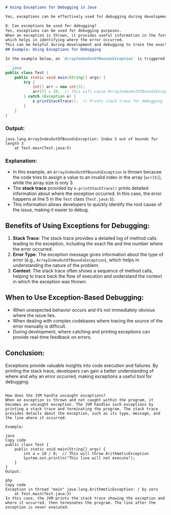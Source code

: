 
```markdown
# Using Exceptions for Debugging in Java

Yes, exceptions can be effectively used for debugging during development. When an exception is thrown, it provides a **stack trace** that helps trace the exact point where the error occurred. This stack trace contains important details, such as the exception type, the message, and the method call hierarchy, which are helpful for identifying and fixing issues.

Q. Can exceptions be used for debugging?
Yes, exceptions can be used for debugging purposes.
When an exception is thrown, it provides useful information in the form of a stack trace,
which helps in identifying where the error occurred. 
This can be helpful during development and debugging to trace the exact point of failure in the code.
## Example: Using Exceptions for Debugging

In the example below, an `ArrayIndexOutOfBoundsException` is triggered, and the stack trace is printed for debugging purposes:

```java
public class Test {
    public static void main(String[] args) {
        try {
            int[] arr = new int[3];
            arr[5] = 10;  // This will cause ArrayIndexOutOfBoundsException
        } catch (Exception e) {
            e.printStackTrace();  // Prints stack trace for debugging
        }
    }
}
```

### Output:

```
java.lang.ArrayIndexOutOfBoundsException: Index 5 out of bounds for length 3
    at Test.main(Test.java:5)
```

### Explanation:
- In this example, an `ArrayIndexOutOfBoundsException` is thrown because the code tries to assign a value to an invalid index in the array (`arr[5]`), while the array size is only 3.
- The **stack trace** provided by `e.printStackTrace()` prints detailed information about where the exception occurred. In this case, the error happens at line 5 in the `Test` class (`Test.java:5`).
- This information allows developers to quickly identify the root cause of the issue, making it easier to debug.

## Benefits of Using Exceptions for Debugging:
1. **Stack Trace**: The stack trace provides a detailed log of method calls leading to the exception, including the exact file and line number where the error occurred.
2. **Error Type**: The exception message gives information about the type of error (e.g., `ArrayIndexOutOfBoundsException`), which helps in understanding the nature of the problem.
3. **Context**: The stack trace often shows a sequence of method calls, helping to trace back the flow of execution and understand the context in which the exception was thrown.

## When to Use Exception-Based Debugging:
- When unexpected behavior occurs and it’s not immediately obvious where the issue lies.
- When dealing with complex codebases where tracing the source of the error manually is difficult.
- During development, where catching and printing exceptions can provide real-time feedback on errors.

## Conclusion:
Exceptions provide valuable insights into code execution and failures. By printing the stack trace, developers can gain a better understanding of where and why an error occurred, making exceptions a useful tool for debugging.
```

How does the JVM handle uncaught exceptions?
When an exception is thrown and not caught within the program, it becomes an uncaught exception. The JVM handles such exceptions by printing a stack trace and terminating the program. The stack trace provides details about the exception, such as its type, message, and the line where it occurred.

Example:

java
Copy code
public class Test {
    public static void main(String[] args) {
        int a = 10 / 0;  // This will throw ArithmeticException
        System.out.println("This line will not execute");
    }
}
Output:

php
Copy code
Exception in thread "main" java.lang.ArithmeticException: / by zero
    at Test.main(Test.java:3)
In this case, the JVM prints the stack trace showing the exception and where it occurred, then terminates the program. The line after the exception is never executed.